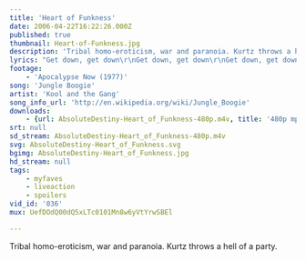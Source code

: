 ```yaml
---
title: 'Heart of Funkness'
date: 2006-04-22T16:22:26.000Z
published: true
thumbnail: Heart-of-Funkness.jpg
description: 'Tribal homo-eroticism, war and paranoia. Kurtz throws a hell of a party.'
lyrics: "Get down, get down\r\nGet down, get down\r\nGet down, get down\r\nGet down, get down\r\nGet down, get down\r\nGet down, get down\r\nGet down, get down\r\nGet down, get down\r\n(ahhhhhh)\r\n\r\nJungle Boogie\r\n(Get down with the boogie)\r\nJungle Boogie\r\n(Get it on)\r\nJungle Boogie\r\n(Get down with the boogie)\r\nJungle Boogie\r\n(Get it on)\r\nJungle Boogie\r\n(Get up with the boogie)\r\nJungle Boogie\r\n(Get up with the get down)\r\nJungle Boogie\r\n(Get down with the boogie)\r\nJungle Boogie\r\n(Shake it around)\r\n\r\nJungle Boogie\r\n(Get up with the get down)\r\nJungle Boogie\r\n(Boogie, boogie)\r\nJungle Boogie\r\n(With the boogie)\r\nJungle Boogie\r\n(Brrr)\r\nJungle Boogie\r\n(Get up with the get down)\r\nJungle Boogie\r\n(Get the boogie)\r\nJungle Boogie\r\n(In the jungle)\r\nJungle Boogie\r\n(Gettin down with the boogie)\r\n\r\nGet down, get down\r\nGet down, get down\r\n(With the boogie)\r\nGet down, get down\r\nGet down, get down\r\n(Jungle boogie)\r\nGet down, get down\r\nGet down, get down\r\n(Boogie boogie)\r\nGet down, get down\r\n(It's the boogie)\r\nGet down, get down\r\n(Jungle boogie)\r\nGet down, get down\r\n(Jungle boogie)\r\nGet down, get down\r\n(With the boogie)\r\nGet down, get down\r\n(Boogie boogie)\r\nGet down, get down\r\n(Jungle boogie)\r\nGet down, get down\r\n(Yeah)\r\nGet down, get down\r\n(It's the boogie)\r\nGet down, get down\r\n\r\nUh, get it\r\nFeel the funk, y'all\r\nLet it flow\r\nHuh, uh uh\r\nHuh, uh uh uh\r\nHuh, uh mm'\r\nGet down with the boogie\r\nI been talkin'\r\nI'ma talkin' 'bout the jungle boogie\r\nGet down\r\nHuh, uh, get down with the boogie\r\nSaid UH, uh\r\nGet down\r\nSaid UH, uh\r\nGet down\r\nSaid UH, uh\r\nGet down\r\nSaid UH, uh\r\nHuh, till ya feel it y'all\r\nHuh, get down y'all\r\nHuh, uh get down\r\nHuh, uh get up y'all\r\nUh, oh, with the get down\r\nUh, ughhh\r\nUh, ha, get down\r\nOhhhhhhh"
footage:
    - 'Apocalypse Now (1977)'
song: 'Jungle Boogie'
artist: 'Kool and the Gang'
song_info_url: 'http://en.wikipedia.org/wiki/Jungle_Boogie'
downloads:
    - {url: AbsoluteDestiny-Heart_of_Funkness-480p.m4v, title: '480p mp4', width: 848, height: 384, mimetype: video/mp4}
srt: null
sd_stream: AbsoluteDestiny-Heart_of_Funkness-480p.m4v
svg: AbsoluteDestiny-Heart_of_Funkness.svg
bgimg: AbsoluteDestiny-Heart_of_Funkness.jpg
hd_stream: null
tags:
    - myfaves
    - liveaction
    - spoilers
vid_id: '036'
mux: UefDOdQ00dQ5xLTc0101Mn8w6yVtYrwSBEl

---
```

Tribal homo-eroticism, war and paranoia. Kurtz throws a hell of a party.